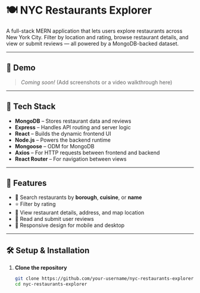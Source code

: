 # 🍽️ NYC Restaurants Explorer

A full-stack MERN application that lets users explore restaurants across New York City. Filter by location and rating, browse restaurant details, and view or submit reviews — all powered by a MongoDB-backed dataset.

---

## 📸 Demo

> _Coming soon!_ (Add screenshots or a video walkthrough here)

---

## 🧰 Tech Stack

- **MongoDB** – Stores restaurant data and reviews
- **Express** – Handles API routing and server logic
- **React** – Builds the dynamic frontend UI
- **Node.js** – Powers the backend runtime
- **Mongoose** – ODM for MongoDB
- **Axios** – For HTTP requests between frontend and backend
- **React Router** – For navigation between views

---

## 🚀 Features

- 🔎 Search restaurants by **borough**, **cuisine**, or **name**
- ⭐ Filter by rating
- 📍 View restaurant details, address, and map location
- 💬 Read and submit user reviews
- 📱 Responsive design for mobile and desktop

---

## 🛠️ Setup & Installation

1. **Clone the repository**

   ```bash
   git clone https://github.com/your-username/nyc-restaurants-explorer.git
   cd nyc-restaurants-explorer

